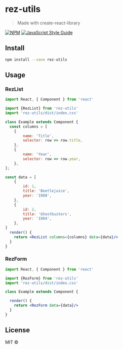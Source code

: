 # rez-utils

> Made with create-react-library

[![NPM](https://img.shields.io/npm/v/rez-list.svg)](https://www.npmjs.com/package/rez-utils) [![JavaScript Style Guide](https://img.shields.io/badge/code_style-standard-brightgreen.svg)](https://standardjs.com)

## Install

```bash
npm install --save rez-utils
```

## Usage
### RezList
```jsx
import React, { Component } from 'react'

import {RezList} from 'rez-utils'
import 'rez-utils/dist/index.css'

class Example extends Component {
  const columns = [
    {
        name: 'Title',
        selector: row => row.title,
    },
    {
        name: 'Year',
        selector: row => row.year,
    },
];

const data = [
    {
        id: 1,
        title: 'Beetlejuice',
        year: '1988',
    },
    {
        id: 2,
        title: 'Ghostbusters',
        year: '1984',
    },
]
  render() {
    return <RezList columns={columns} data={data}/>
  }
}
```

### RezForm
```jsx
import React, { Component } from 'react'

import {RezForm} from 'rez-utils'
import 'rez-utils/dist/index.css'

class Example extends Component {

  render() {
    return <RezForm data={data}/>
  }
}
```

## License

MIT © [](https://github.com/)
